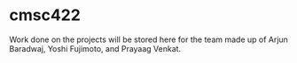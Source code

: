 # cmsc422

Work done on the projects will be stored here for the team made up of Arjun Baradwaj, Yoshi Fujimoto, and Prayaag Venkat.

